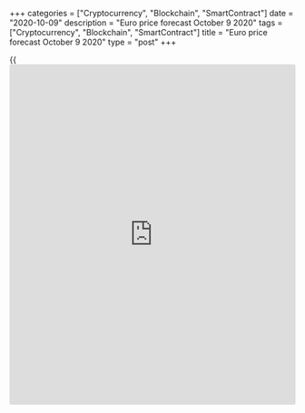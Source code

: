 +++
categories = ["Cryptocurrency", "Blockchain", "SmartContract"]
date = "2020-10-09"
description = "Euro price forecast October 9 2020"
tags = ["Cryptocurrency", "Blockchain", "SmartContract"]
title = "Euro price forecast October 9 2020"
type = "post"
+++

{{<iframe id="large-banner" src="https://www.bounty.group/#slide=28.0" width="100%" height="600" scrolling="no" style="border: 0px solid rgb(216, 221, 230); border-radius: 3px;">}}

2020-10-09

2020-10-09

Euro uncovered the ECB tricks. Forecast as of 09.10.2020Dmitri Demidenko

The dovish tone of the ECB meeting’s minutes didn’t stop the EURUSD
bulls. Forex is focused on the US presidential election, following the
[S&P 500][1] trend. Let us discuss the market situation and make up a
[EURUSD][2] trading plan.

##  **Weekly** **euro** **fundamental forecast**

Looking at minutes of the ECB September meeting, I see the central
banks’ officials as magicians able to shock the markets with verbal
interventions, boosting QE, or an interest-rate cut. According to
Christine Lagarde, the regulator can do anything amid the pandemic to
set the [EURUSD][2] bulls back. The euro crashed following the minute's
release, but it rapidly went up. The market is not impressed by the
ECB’s tricks; [investor](https://www.fintechee.com/tutorial-for-forex-trading/investor-mode/)s consider other matters.

The Governing Council noted that considering the euro-area economy's
openness, the further strengthening of the euro would hinder the GDP
recovery and inflation growth. The ECB is concerned by the speed of the
euro's growth rather than its current exchange rate. The euro’s rally
partially weakened the effect of the monetary stimulus, which
significantly affect consumer-price pressures. The euro-area inflation
expectations are very low and could further decline.

### Dynamics of trade-weighted euro and EURUSD

 _Source_ _: Bloomberg_

### Dynamics of inflation and inflation expectations in the euro area

 _Source_ _: Bloomberg_

The ECB position is clear, and the central bank must be aiming at
sending the [EURUSD][2] down. However, the market is focused on the US
presidential election. The major currency pair is following the [S&P
500][1]. The stock market is rising amid the growing rating of Joe
Biden, I believe, rather than with the hope for a fresh fiscal stimulus
before November 3.

Donald Trump has again changed his mind. He says he shut down the talks
two days ago because they weren’t working out, and now, they are
starting to work out. They are discussing airlines and some other
issues. It is about a bigger deal than airlines. If the US president
hadn’t made a step forward, the House speaker Nancy Pelosi would have
ruled out the possibility of moving forward in helping the aviation
industry without broad agreement between Republicans and Democrats.

Investors are still focused on the fiscal stimulus, and it is natural.
The Fed’s tools are limited. According to Dallas Federal Reserve
President Robert Kaplan, Long-term interest rates are already low.
Trying to push them down further by adding to the $120 billion in bonds,
the Fed is already purchasing each month, would do little to help the
real economy. The primary dealers in Wall Street have the same opinion.
According to a Reuters survey, they forecast a decline in bond purchases
monthly pace to $84 billion and $25 in the second half of 2021 and 2022,
respectively.

###  **Weekly[EURUSD][2] trading plan**

In theory, the Fed should start monetary normalization, which will
support the US dollar. Nonetheless, the share of Wall Street Journal
experts who expect t that the US labor market will not return to full
employment before 2023 increased to 57%. It suggests the Fed will hold
ultra-low interest rates for a long time, being a bearish factor for the
greenback. In the short run, if the [EURUSD][2] breaks out the
resistance zone of 1.178-1.179, it could rise up to 1.1865 and 1.188.

* * *

P.S. Did you like my article? Share it in social networks: it will be
the best “thank you" :)

Ask me questions and comment below. I’ll be glad to answer your
questions and give necessary explanations.

 **Useful links:**

  * I recommend trying to trade with a reliable broker [here][3]. The system allows you to trade by yourself or copy successful traders from all across the globe.
  * Use my promo-code BLOG for getting deposit bonus 50% on LiteForex platform. Just enter this code in the appropriate field while [depositing][4] your trading account.
  * Telegram chat for traders: <t.me/liteforexengchat>. We are sharing the signals and trading experience
  * Telegram channel with high-quality analytics, Forex reviews, training articles, and other useful things for traders <t.me/liteforex>





## Price chart of EURUSD in real time mode

The content of this article reflects the author’s opinion and does not
necessarily reflect the official position of LiteForex. The material
published on this page is provided for informational purposes only and
should not be considered as the provision of investment advice for the
purposes of Directive 2004/39/EC.

Rate this article:

{{value}}

( {{count}} {{title}} )

   1. my.liteforex.com/trading/chart?symbol=SPX&returnUrl=true
   2. my.liteforex.com/trading/chart?symbol=EURUSD&returnUrl=true
   3. my.liteforex.com/?category=analysts-opinions&slug=euro-uncovered-the-ecb-tricks-forecast-as-of-09102020&openPopup=%2Fregistration%2Fpopup&utm_source=blog&utm_medium=article&utm_campaign=bonus
   4. my.liteforex.com/deposit/?category=analysts-opinions&slug=euro-uncovered-the-ecb-tricks-forecast-as-of-09102020&promo_code=BLOG&utm_source=blog&utm_medium=article&utm_campaign=bonus
